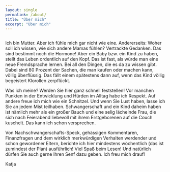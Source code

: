 ```yaml
---
layout: single
permalink: /about/
title: "Über mich"
excerpt: "Über mich"
---
```

<figure>
  <img src="../../../../../images/katja_profil.jpg" alt="">
  <figcaption></figcaption>
</figure>
Ich bin Mutter. Aber ich fühle mich gar nicht wie eine. Andererseits: Woher soll ich wissen, wie sich andere Mamas fühlen? Vertrackte Gedanken. Das sind bestimmt noch die Hormone! Aber ein Baby bzw. ein Kind zu haben, stellt das Leben ordentlich auf den Kopf. Das ist fast, als würde man eine neue Fremdsprache lernen. Bei all den Dingen, die es da zu wissen gibt. Dabei sind 80 Prozent der Sachen, die man kaufen oder machen kann, völlig überflüssig. Das fällt einem spätestens dann auf, wenn das Kind völlig begeistert Klorollen zerpflückt.

Was ich meine? Werden Sie hier ganz schnell feststellen! Vor manchen Punkten in der Entwicklung und Hürden im Alltag habe ich Respekt. Auf andere freue ich mich wie ein Schnitzel. Und wenn Sie Lust haben, lasse ich Sie an jedem Mist teilhaben. Schwangerschaft und ein Kind daheim haben ist nämlich mehr als ein großer Bauch und eine selig lächelnde Frau, die sich nach Feierabend liebevoll mit ihrem Erstgeborenen auf die Couch kuschelt. Das kann ich schon versprechen.

Von Nachschwangerschafts-Speck, gehässigen Kommentaren, Finanzfragen und dem wirklich merkwürdigen Verhalten werdender und schon gewordener Eltern, berichte ich hier mindestens wöchentlich (das ist zumindest der Plan) ausführlich! Viel Spaß beim Lesen! Und natürlich dürfen Sie auch gerne Ihren Senf dazu geben. Ich freu mich drauf!

Katja